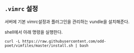 ## ``.vimrc`` 설정

서버에 기본 vimrc설정과 플러그인을 관리하는 vundle을 설치해준다. 

shell에서 아래 명령을 실행한다. 

```
curl -L https://raw.githubusercontent.com/odd-poet/vimfiles/master/install.sh | bash 
```



